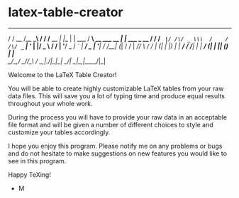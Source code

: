 # latex-table-creator

   __      _____    __  __  _____      _     _          ___               _             
  / /  __ /__   \___\ \/ / /__   \__ _| |__ | | ___    / __\ __ ___  __ _| |_ ___  _ __ 
 / /  / _` |/ /\/ _ \\\  /    / /\/ _` | '_ \| |/ _ \  / / | '__/ _ \/ _` | __/ _ \| '__|
/ /__| (_| / / |  __//  \   / / | (_| | |_) | |  __/ / /__| | |  __/ (_| | || (_) | |   
\____/\__,_\/   \___/_/\_\  \/   \__,_|_.__/|_|\___| \____/_|  \___|\__,_|\__\___/|_|   


Welcome to the LaTeX Table Creator!


You will be able to create highly customizable
LaTeX tables from your raw data files. This will
save you a lot of typing time and produce equal
results throughout your whole work.

During the process you will have to provide your
raw data in an acceptable file format and will be
given a number of different choices to style and 
customize your tables accordingly.

I hope you enjoy this program. Please notify me
on any problems or bugs and do not hesitate to
make suggestions on new features you would like
to see in this program.


Happy TeXing!

 - M
